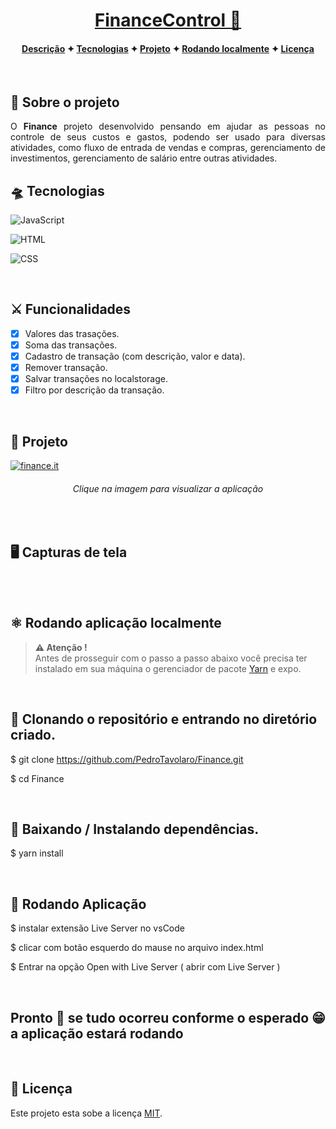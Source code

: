 <p align="center">
  <a href="https://financecontrol.vercel.app">
    <h1 align='center' color='green'>FinanceControl 💸</h1>
  </a>
</p>

<h4 align="center">
  
[Descrição](#desc) ✦ [Tecnologias](#tec) ✦ [Projeto](#Projeto) ✦ [Rodando localmente](#local) ✦ [Licença](#lic)

</h4>

<br>

<h2 id="desc">
💟 Sobre o projeto
</h2>

<p align="justify">
O <b>Finance</b> projeto desenvolvido pensando em ajudar as pessoas no controle de seus custos e gastos, podendo ser usado para diversas atividades, como fluxo de entrada de vendas e compras, gerenciamento de investimentos, gerenciamento de salário entre outras atividades.
<br/>

</p>

<h2 id="tec">
🛸 Tecnologias
</h2>

![JavaScript](https://img.shields.io/badge/-JavaScript-05122A?style=flat&logo=javascript)&nbsp;
<br>

![HTML](https://img.shields.io/badge/-HTML-05122A?style=flat&logo=HTML5)&nbsp;
<br>

![CSS](https://img.shields.io/badge/-CSS-05122A?style=flat&logo=CSS3&logoColor=1572B6)&nbsp;

<br>
  
<h2>⚔ Funcionalidades</h2>

- [x] Valores das trasações.
- [x] Soma das transações.
- [x] Cadastro de transação (com descrição, valor e data).
- [x] Remover transação.
- [x] Salvar transações no localstorage.
- [x] Filtro por descrição da transação.

<br>

<h2 id="Projeto">
👔 Projeto
</h2>


<a href="https://financecontrol.vercel.app">
<img title="finance.it" src="./public/github/dark.png">
</a>
<span align="center"><h6>Clique na imagem para visualizar a aplicação</h6></span>

<br>

<h2>🖥 Capturas de tela</h2>



<br>


<br>


<h2 id="local">
⚛ Rodando aplicação localmente
</h2>



> **⚠ Atenção !** <br> Antes de prosseguir com o passo a passo abaixo você precisa ter instalado em sua máquina o gerenciador de pacote [Yarn](https://classic.yarnpkg.com/en/docs/install) e expo.

<br>

## 📝 Clonando o repositório e entrando no diretório criado.

$ git clone https://github.com/PedroTavolaro/Finance.git

$ cd Finance

<br>

## 📝 Baixando / Instalando dependências.

$ yarn install

<br>

## 📝 Rodando Aplicação

$ instalar extensão Live Server no vsCode


$ clicar com botão esquerdo do mause no arquivo index.html 


$ Entrar na opção Open with Live Server ( abrir com Live Server )

<br>

## Pronto 🎉 se tudo ocorreu conforme o esperado 😁 a aplicação estará rodando 

<br>

<h2 id="lic">
📃 Licença
</h2>

Este projeto esta sobe a licença [MIT](./LICENSE).
